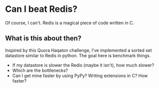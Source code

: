 # Can I beat Redis?
Of course, I can't. Redis is a magical piece of code written in C.

## What is this about then?
Inspired by this Quora Haqaton challenge, I've implemented a sorted set datastore similar to Redis in python.
The goal here is benchmark things. 
* If my datastore is slower the Redis (maybe it isn't), how much slower? 
* Which are the bottlenecks?
* Can I get mine faster by using PyPy? Writing extensions in C? How faster?
